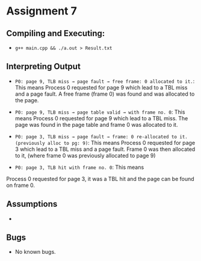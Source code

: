 # Assignment 7

## Compiling and Executing:
- ```g++ main.cpp && ./a.out > Result.txt```

## Interpreting Output
- ```P0: page 9, TLB miss → page fault → free frame: 0 allocated to it.```: This means
Process 0 requested for page 9 which lead to a TBL miss and a page fault. A free frame (frame 0) was found and was allocated to the page.

- ```P0: page 9, TLB miss → page table valid → with frame no. 0```: This means
Process 0 requested for page 9 which lead to a TBL miss. The page was found in the page table and frame 0 was allocated to it.

- ```P0: page 3, TLB miss → page fault → frame: 0 re-allocated to it. (previously alloc to pg: 9)```: This means
Process 0 requested for page 3 which lead to a TBL miss and a page fault. Frame 0 was then allocated to it, (where frame 0 was previously allocated to page 9)

- ```P0: page 3, TLB hit with frame no. 0```: This means

Process 0 requested for page 3, it was a TBL hit and the page can be found on frame 0.

## Assumptions
- 

## Bugs
- No known bugs.
